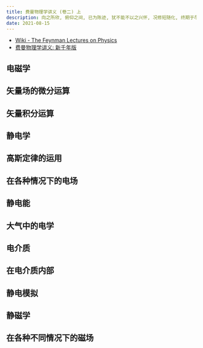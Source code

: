 ```yaml
---
title: 费曼物理学讲义 (卷二) 上
description: 向之所欣, 俯仰之间, 已为陈迹, 犹不能不以之兴怀, 况修短随化, 终期于尽!
date: 2021-08-15
---
```


- [Wiki - The Feynman Lectures on Physics](https://en.wikipedia.org/wiki/The_Feynman_Lectures_on_Physics)
- [费曼物理学讲义: 新千年版](https://book.douban.com/subject/26662048/)

## 电磁学

## 矢量场的微分运算

## 矢量积分运算

## 静电学

## 高斯定律的运用

## 在各种情况下的电场

## 静电能

## 大气中的电学

## 电介质

## 在电介质内部

## 静电模拟

## 静磁学

## 在各种不同情况下的磁场
